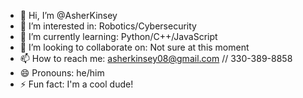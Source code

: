 - 👋 Hi, I’m @AsherKinsey
- 👀 I’m interested in: Robotics/Cybersecurity 
- 🌱 I’m currently learning: Python/C++/JavaScript
- 💞️ I’m looking to collaborate on: Not sure at this moment
- 📫 How to reach me: asherkinsey08@gmail.com // 330-389-8858
- 😄 Pronouns: he/him
- ⚡ Fun fact: I'm a cool dude!

<!---
AsherKinsey/AsherKinsey is a ✨ special ✨ repository because its `README.md` (this file) appears on your GitHub profile.
You can click the Preview link to take a look at your changes.
--->
